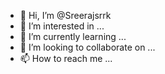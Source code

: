 - 👋 Hi, I’m @Sreerajsrrk
- 👀 I’m interested in ...
- 🌱 I’m currently learning ...
- 💞️ I’m looking to collaborate on ...
- 📫 How to reach me ...

<!---
Sreerajsrrk/Sreerajsrrk is a ✨ special ✨ repository because its `README.md` (this file) appears on your GitHub profile.
You can click the Preview link to take a look at your changes.
--->
